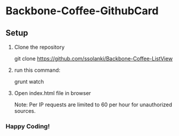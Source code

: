 # Backbone-Coffee-GithubCard

## Setup

1) Clone the repository

    git clone https://github.com/ssolanki/Backbone-Coffee-ListView

2) run this command:

    grunt watch

3) Open index.html file in browser  

    Note: Per IP requests are limited to 60 per hour for unauthorized sources.

### Happy Coding!
